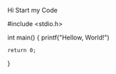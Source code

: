Hi
Start my Code






#include <stdio.h>

int main()
{
    printf("Hellow, World!")
    
    return 0;
}

